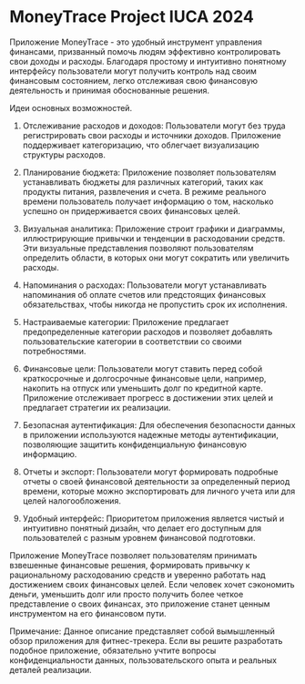 # MoneyTrace Project IUCA 2024
Приложение MoneyTrace - это удобный инструмент управления финансами, призванный помочь людям эффективно контролировать свои доходы и расходы. Благодаря простому и интуитивно понятному интерфейсу пользователи могут получить контроль над своим финансовым состоянием, легко отслеживая свою финансовую деятельность и принимая обоснованные решения.

Идеи основных возможностей.
1. Отслеживание расходов и доходов: Пользователи могут без труда регистрировать свои расходы и источники доходов. Приложение поддерживает категоризацию, что облегчает визуализацию структуры расходов.

2. Планирование бюджета: Приложение позволяет пользователям устанавливать бюджеты для различных категорий, таких как продукты питания, развлечения и счета. В режиме реального времени пользователь получает информацию о том, насколько успешно он придерживается своих финансовых целей.

3. Визуальная аналитика: Приложение строит графики и диаграммы, иллюстрирующие привычки и тенденции в расходовании средств. Эти визуальные представления позволяют пользователям определить области, в которых они могут сократить или увеличить расходы.

4. Напоминания о расходах: Пользователи могут устанавливать напоминания об оплате счетов или предстоящих финансовых обязательствах, чтобы никогда не пропустить срок их исполнения.

5. Настраиваемые категории: Приложение предлагает предопределенные категории расходов и позволяет добавлять пользовательские категории в соответствии со своими потребностями.

6. Финансовые цели: Пользователи могут ставить перед собой краткосрочные и долгосрочные финансовые цели, например, накопить на отпуск или уменьшить долг по кредитной карте. Приложение отслеживает прогресс в достижении этих целей и предлагает стратегии их реализации.

7. Безопасная аутентификация: Для обеспечения безопасности данных в приложении используются надежные методы аутентификации, позволяющие защитить конфиденциальную финансовую информацию.

8. Отчеты и экспорт: Пользователи могут формировать подробные отчеты о своей финансовой деятельности за определенный период времени, которые можно экспортировать для личного учета или для целей налогообложения.

9. Удобный интерфейс: Приоритетом приложения является чистый и интуитивно понятный дизайн, что делает его доступным для пользователей с разным уровнем финансовой подготовки.

Приложение MoneyTrace позволяет пользователям принимать взвешенные финансовые решения, формировать привычку к рациональному расходованию средств и уверенно работать над достижением своих финансовых целей. Если человек хочет сэкономить деньги, уменьшить долг или просто получить более четкое представление о своих финансах, это приложение станет ценным инструментом на его финансовом пути.

Примечание: Данное описание представляет собой вымышленный обзор приложения для фитнес-трекера. Если вы решите разработать подобное приложение, обязательно учтите вопросы конфиденциальности данных, пользовательского опыта и реальных деталей реализации.
